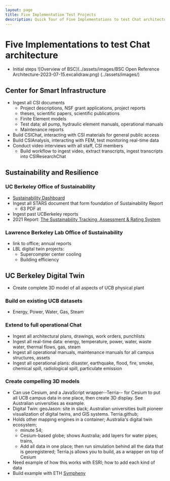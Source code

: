 ```yaml
---
layout: page
title: Five Implementation Test Projects
description: Quick Tour of Five Implementations to test Chat architecture
---
```


# Five Implementations to test Chat architecture
- Initial steps
![Overview of BSC](../assets/images/BSC Open Reference Architecture-2023-07-15.excalidraw.png)
(../assets\/images/)
## Center for Smart Infrastructure
- Ingest all CSI documents
    - Project descriptions, NSF grant applications, project reports
    - theses, scientific papers, scientific publications
    - Finite Element models
    - Test data; all pump, hydraulic element manuals, operational manuals
    - Maintenance reports
- Build CSIChat, interacting with CSI materials for general public access
- Build CSIAnalysis, interacting with FEM, test monitoring real-time data
- Conduct video interviews with all staff, CSI members
    - Build workflow to ingest video, extract transcripts, ingest transcripts into CSIResearchChat

## Sustainability and Resilience
### UC Berkeley Office of Sustainability
- [Sustainability Dashboard](https://sustainability.berkeley.edu/engage/energy-dashboards)
- Ingest all STARS document that form foundation of Sustainability Report
    - 63 PDF at 
- Ingest past UCBerkeley reports
- 2021 Report: [The Sustainability Tracking, Assessment & Rating System](https://reports.aashe.org/institutions/university-of-california-berkeley-ca/report/2021-03-04/AC/curriculum/AC-1/)
### Lawrence Berkeley Lab Office of Sustainability
 - link to office; annual reports
- LBL digital twin projects: 
    - Supercompter center cooling
    - Building efficiency

 ## UC Berkeley Digital Twin
 - Create complete 3D model of all aspects of UCB physical plant
 ### Build on existing UCB datasets
 - Energy, Power, Water, Gas, Steam
 ### Extend to full operational Chat
- Ingest all architectural plans, drawings, work orders, punchlists
- Ingest all real-time data: energy, temperature, power, water, waste water, thermal flows, gas, steam
- Ingest all operational manuals, maintenance manuals for all campus structures, assets
- Ingest all operational plans: disaster, earthquake, flood, fire, smoke, chemical spill, radiological spill, particulate emission
### Create compelling 3D models
 - Can use Cesium, and a JavaScript wrapper--Terria-- for Cesium to put all UCB campus data in one place, then create 3D display. See Australian universities as example.
- Digital Twin: geoJason: site in slack; Australian universities built pioneer visualization of digital twins, and GIS systems. Terria.github;
- Holds other mapping engines in a container; Australia's digital twin ecosystem;
    - minute 54;
    - Cesium-based globe; shows Australia; add layers for water pipes, trains,
    - Add all data in one place; then run simulation behind all the data that is georegistered; Terria.js allows you to build, as a wrapper on top of Cesium
- Need example of how this works with ESRI; how to add each kind of data
- Build example with ETH [Sympheny](https://www.sympheny.com/product)